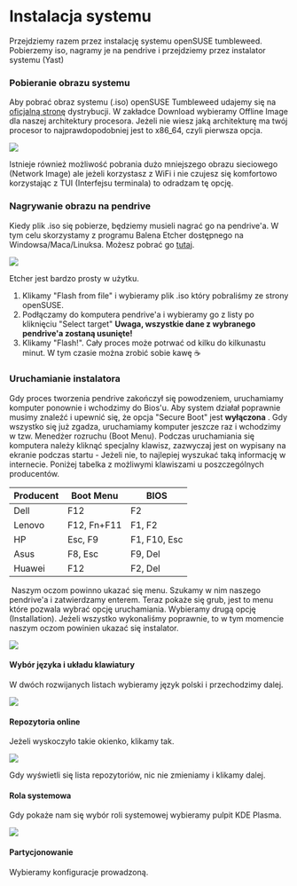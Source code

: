 # Instalacja systemu

Przejdziemy razem przez instalację systemu openSUSE tumbleweed. Pobierzemy iso, nagramy je na pendrive i przejdziemy przez instalator systemu (Yast)

### Pobieranie obrazu systemu

Aby pobrać obraz systemu (.iso) openSUSE Tumbleweed udajemy się na [oficjalną stronę](https://https://get.opensuse.org/tumbleweed/) dystrybucji. W zakładce Download wybieramy Offline Image dla naszej architektury procesora. Jeżeli nie wiesz jaką architekturę ma twój procesor to najprawdopodobniej jest to x86_64, czyli pierwsza opcja.

![](assets/20240623_224054_image.png)

Istnieje również możliwość pobrania dużo mniejszego obrazu sieciowego (Network Image) ale jeżeli korzystasz z WiFi i nie czujesz się komfortowo korzystając z TUI (Interfejsu terminala) to odradzam tę opcję.

### Nagrywanie obrazu na pendrive

Kiedy plik .iso się pobierze, będziemy musieli nagrać go na pendrive'a. W tym celu skorzystamy z programu Balena Etcher dostępnego na Windowsa/Maca/Linuksa. Możesz pobrać go [tutaj](https://etcher.balena.io/).

![](assets/20240623_224959_Etcher.png)

Etcher jest bardzo prosty w użytku.

1. Klikamy "Flash from file" i wybieramy plik .iso który pobraliśmy ze strony openSUSE.
2. Podłączamy do komputera pendrive'a i wybieramy go z listy po kliknięciu "Select target" **Uwaga, wszystkie dane z wybranego pendrive'a zostaną usunięte!**
3. Klikamy "Flash!". Cały proces może potrwać od kilku do kilkunastu minut. W tym czasie można zrobić sobie kawę ☕

### Uruchamianie instalatora

Gdy proces tworzenia pendrive zakończył się powodzeniem, uruchamiamy komputer ponownie i wchodzimy do Bios'u. Aby system działał poprawnie musimy znaleźć i upewnić się, że opcja "Secure Boot" jest **wyłączona** . Gdy wszystko się już zgadza, uruchamiamy komputer jeszcze raz i wchodzimy w tzw. Menedżer rozruchu (Boot Menu). Podczas uruchamiania się komputera należy kliknąć specjalny klawisz, zazwyczaj jest on wypisany na ekranie podczas startu - Jeżeli nie, to najlepiej wyszukać taką informację w internecie. Poniżej tabelka z możliwymi klawiszami u poszczególnych producentów.


| Producent | Boot Menu   | BIOS         |
| ----------- | ------------- | -------------- |
| Dell      | F12         | F2           |
| Lenovo    | F12, Fn+F11 | F1, F2       |
| HP        | Esc, F9     | F1, F10, Esc |
| Asus      | F8, Esc     | F9, Del      |
| Huawei    | F12         | F2, Del      |

 Naszym oczom powinno ukazać się menu. Szukamy w nim naszego pendrive'a i zatwierdzamy enterem. Teraz pokaże się grub, jest to menu które pozwala wybrać opcję uruchamiania. Wybieramy drugą opcję (Installation). Jeżeli wszystko wykonaliśmy poprawnie, to w tym momencie naszym oczom powinien ukazać się instalator.

![](assets/20240623_231934_image.png)

#### Wybór języka i układu klawiatury

W dwóch rozwijanych listach wybieramy język polski i przechodzimy dalej.

![](assets/20240623_232617_Screenshot_opensusetumbleweed_2024-06-23_23_22:31.png)

#### Repozytoria online

Jeżeli wyskoczyło takie okienko, klikamy tak.

![](assets/20240623_232927_image.png)

Gdy wyświetli się lista repozytoriów, nic nie zmieniamy i klikamy dalej.

#### Rola systemowa

Gdy pokaże nam się wybór roli systemowej wybieramy pulpit KDE Plasma.

![](assets/20240623_233105_image.png)

#### Partycjonowanie

Wybieramy konfiguracje prowadzoną.
